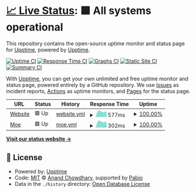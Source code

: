 # [📈 Live Status](https://status.ymstnt.com): <!--live status--> **🟩 All systems operational**

This repository contains the open-source uptime monitor and status page for [Upptime](https://upptime.js.org), powered by [Upptime](https://github.com/upptime/upptime).

[![Uptime CI](https://github.com/ymstnt/status/workflows/Uptime%20CI/badge.svg)](https://github.com/ymstnt/status/actions?query=workflow%3A%22Uptime+CI%22)
[![Response Time CI](https://github.com/ymstnt/status/workflows/Response%20Time%20CI/badge.svg)](https://github.com/ymstnt/status/actions?query=workflow%3A%22Response+Time+CI%22)
[![Graphs CI](https://github.com/ymstnt/status/workflows/Graphs%20CI/badge.svg)](https://github.com/ymstnt/status/actions?query=workflow%3A%22Graphs+CI%22)
[![Static Site CI](https://github.com/ymstnt/status/workflows/Static%20Site%20CI/badge.svg)](https://github.com/ymstnt/status/actions?query=workflow%3A%22Static+Site+CI%22)
[![Summary CI](https://github.com/ymstnt/status/workflows/Summary%20CI/badge.svg)](https://github.com/ymstnt/status/actions?query=workflow%3A%22Summary+CI%22)

With [Upptime](https://upptime.js.org), you can get your own unlimited and free uptime monitor and status page, powered entirely by a GitHub repository. We use [Issues](https://github.com/upptime/upptime/issues) as incident reports, [Actions](https://github.com/ymstnt/status/actions) as uptime monitors, and [Pages](https://status.ymstnt.com) for the status page.

<!--start: status pages-->
<!-- This summary is generated by Upptime (https://github.com/upptime/upptime) -->
<!-- Do not edit this manually, your changes will be overwritten -->
<!-- prettier-ignore -->
| URL | Status | History | Response Time | Uptime |
| --- | ------ | ------- | ------------- | ------ |
| <img alt="" src="https://icons.duckduckgo.com/ip3/ymstnt.com.ico" height="13"> [Website](https://ymstnt.com) | 🟩 Up | [website.yml](https://github.com/YMSTNT/status/commits/HEAD/history/website.yml) | <details><summary><img alt="Response time graph" src="./graphs/website/response-time-week.png" height="20"> 577ms</summary><br><a href="https://status.ymstnt.com/history/website"><img alt="Response time 585" src="https://img.shields.io/endpoint?url=https%3A%2F%2Fraw.githubusercontent.com%2FYMSTNT%2Fstatus%2FHEAD%2Fapi%2Fwebsite%2Fresponse-time.json"></a><br><a href="https://status.ymstnt.com/history/website"><img alt="24-hour response time 519" src="https://img.shields.io/endpoint?url=https%3A%2F%2Fraw.githubusercontent.com%2FYMSTNT%2Fstatus%2FHEAD%2Fapi%2Fwebsite%2Fresponse-time-day.json"></a><br><a href="https://status.ymstnt.com/history/website"><img alt="7-day response time 577" src="https://img.shields.io/endpoint?url=https%3A%2F%2Fraw.githubusercontent.com%2FYMSTNT%2Fstatus%2FHEAD%2Fapi%2Fwebsite%2Fresponse-time-week.json"></a><br><a href="https://status.ymstnt.com/history/website"><img alt="30-day response time 610" src="https://img.shields.io/endpoint?url=https%3A%2F%2Fraw.githubusercontent.com%2FYMSTNT%2Fstatus%2FHEAD%2Fapi%2Fwebsite%2Fresponse-time-month.json"></a><br><a href="https://status.ymstnt.com/history/website"><img alt="1-year response time 585" src="https://img.shields.io/endpoint?url=https%3A%2F%2Fraw.githubusercontent.com%2FYMSTNT%2Fstatus%2FHEAD%2Fapi%2Fwebsite%2Fresponse-time-year.json"></a></details> | <details><summary><a href="https://status.ymstnt.com/history/website">100.00%</a></summary><a href="https://status.ymstnt.com/history/website"><img alt="All-time uptime 99.66%" src="https://img.shields.io/endpoint?url=https%3A%2F%2Fraw.githubusercontent.com%2FYMSTNT%2Fstatus%2FHEAD%2Fapi%2Fwebsite%2Fuptime.json"></a><br><a href="https://status.ymstnt.com/history/website"><img alt="24-hour uptime 100.00%" src="https://img.shields.io/endpoint?url=https%3A%2F%2Fraw.githubusercontent.com%2FYMSTNT%2Fstatus%2FHEAD%2Fapi%2Fwebsite%2Fuptime-day.json"></a><br><a href="https://status.ymstnt.com/history/website"><img alt="7-day uptime 100.00%" src="https://img.shields.io/endpoint?url=https%3A%2F%2Fraw.githubusercontent.com%2FYMSTNT%2Fstatus%2FHEAD%2Fapi%2Fwebsite%2Fuptime-week.json"></a><br><a href="https://status.ymstnt.com/history/website"><img alt="30-day uptime 99.96%" src="https://img.shields.io/endpoint?url=https%3A%2F%2Fraw.githubusercontent.com%2FYMSTNT%2Fstatus%2FHEAD%2Fapi%2Fwebsite%2Fuptime-month.json"></a><br><a href="https://status.ymstnt.com/history/website"><img alt="1-year uptime 99.66%" src="https://img.shields.io/endpoint?url=https%3A%2F%2Fraw.githubusercontent.com%2FYMSTNT%2Fstatus%2FHEAD%2Fapi%2Fwebsite%2Fuptime-year.json"></a></details>
| <img alt="" src="https://icons.duckduckgo.com/ip3/ymstnt.com.ico" height="13"> [Moe](http://ymstnt.com:25571) | 🟩 Up | [moe.yml](https://github.com/YMSTNT/status/commits/HEAD/history/moe.yml) | <details><summary><img alt="Response time graph" src="./graphs/moe/response-time-week.png" height="20"> 302ms</summary><br><a href="https://status.ymstnt.com/history/moe"><img alt="Response time 278" src="https://img.shields.io/endpoint?url=https%3A%2F%2Fraw.githubusercontent.com%2FYMSTNT%2Fstatus%2FHEAD%2Fapi%2Fmoe%2Fresponse-time.json"></a><br><a href="https://status.ymstnt.com/history/moe"><img alt="24-hour response time 233" src="https://img.shields.io/endpoint?url=https%3A%2F%2Fraw.githubusercontent.com%2FYMSTNT%2Fstatus%2FHEAD%2Fapi%2Fmoe%2Fresponse-time-day.json"></a><br><a href="https://status.ymstnt.com/history/moe"><img alt="7-day response time 302" src="https://img.shields.io/endpoint?url=https%3A%2F%2Fraw.githubusercontent.com%2FYMSTNT%2Fstatus%2FHEAD%2Fapi%2Fmoe%2Fresponse-time-week.json"></a><br><a href="https://status.ymstnt.com/history/moe"><img alt="30-day response time 311" src="https://img.shields.io/endpoint?url=https%3A%2F%2Fraw.githubusercontent.com%2FYMSTNT%2Fstatus%2FHEAD%2Fapi%2Fmoe%2Fresponse-time-month.json"></a><br><a href="https://status.ymstnt.com/history/moe"><img alt="1-year response time 278" src="https://img.shields.io/endpoint?url=https%3A%2F%2Fraw.githubusercontent.com%2FYMSTNT%2Fstatus%2FHEAD%2Fapi%2Fmoe%2Fresponse-time-year.json"></a></details> | <details><summary><a href="https://status.ymstnt.com/history/moe">100.00%</a></summary><a href="https://status.ymstnt.com/history/moe"><img alt="All-time uptime 99.38%" src="https://img.shields.io/endpoint?url=https%3A%2F%2Fraw.githubusercontent.com%2FYMSTNT%2Fstatus%2FHEAD%2Fapi%2Fmoe%2Fuptime.json"></a><br><a href="https://status.ymstnt.com/history/moe"><img alt="24-hour uptime 100.00%" src="https://img.shields.io/endpoint?url=https%3A%2F%2Fraw.githubusercontent.com%2FYMSTNT%2Fstatus%2FHEAD%2Fapi%2Fmoe%2Fuptime-day.json"></a><br><a href="https://status.ymstnt.com/history/moe"><img alt="7-day uptime 100.00%" src="https://img.shields.io/endpoint?url=https%3A%2F%2Fraw.githubusercontent.com%2FYMSTNT%2Fstatus%2FHEAD%2Fapi%2Fmoe%2Fuptime-week.json"></a><br><a href="https://status.ymstnt.com/history/moe"><img alt="30-day uptime 99.96%" src="https://img.shields.io/endpoint?url=https%3A%2F%2Fraw.githubusercontent.com%2FYMSTNT%2Fstatus%2FHEAD%2Fapi%2Fmoe%2Fuptime-month.json"></a><br><a href="https://status.ymstnt.com/history/moe"><img alt="1-year uptime 99.38%" src="https://img.shields.io/endpoint?url=https%3A%2F%2Fraw.githubusercontent.com%2FYMSTNT%2Fstatus%2FHEAD%2Fapi%2Fmoe%2Fuptime-year.json"></a></details>

<!--end: status pages-->

[**Visit our status website →**](https://status.ymstnt.com)

## 📄 License

- Powered by: [Upptime](https://github.com/upptime/upptime)
- Code: [MIT](./LICENSE) © [Anand Chowdhary](https://anandchowdhary.com), supported by [Pabio](https://pabio.com)
- Data in the `./history` directory: [Open Database License](https://opendatacommons.org/licenses/odbl/1-0/)
